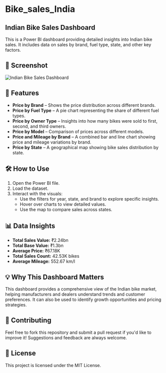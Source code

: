 # Bike_sales_India
## Indian Bike Sales Dashboard

This is a Power BI dashboard providing detailed insights into Indian bike sales. It includes data on sales by brand, fuel type, state, and other key factors.

## 📸 Screenshot
![Indian Bike Sales Dashboard](./BIKE_SALES_DASHBOARD.jpg)

## 🚀 Features
- **Price by Brand** – Shows the price distribution across different brands.
- **Price by Fuel Type** – A pie chart representing the share of different fuel types.
- **Price by Owner Type** – Insights into how many bikes were sold to first, second, and third owners.
- **Price by Model** – Comparison of prices across different models.
- **Price and Mileage by Brand** – A combined bar and line chart showing price and mileage variations by brand.
- **Price by State** – A geographical map showing bike sales distribution by state.

## 🛠️ How to Use
1. Open the Power BI file.
2. Load the dataset.
3. Interact with the visuals:
   - Use the filters for year, state, and brand to explore specific insights.
   - Hover over charts to view detailed values.
   - Use the map to compare sales across states.

## 📊 Data Insights
- **Total Sales Value:** ₹2.24bn
- **Total Base Value:** ₹1.3bn
- **Average Price:** ₹67.18K
- **Total Sales Count:** 42.53K bikes
- **Average Mileage:** 552.67 km/l

## 💡 Why This Dashboard Matters
This dashboard provides a comprehensive view of the Indian bike market, helping manufacturers and dealers understand trends and customer preferences. It can also be used to identify growth opportunities and pricing strategies.

## 🤝 Contributing
Feel free to fork this repository and submit a pull request if you'd like to improve it! Suggestions and feedback are always welcome.

## 📄 License
This project is licensed under the MIT License.

